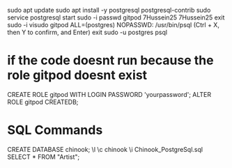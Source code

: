 sudo apt update
sudo apt install -y postgresql postgresql-contrib
sudo service postgresql start
sudo -i
passwd gitpod
7Hussein25
7Hussein25
exit
sudo -i
visudo
gitpod ALL=(postgres) NOPASSWD: /usr/bin/psql
(Ctrl + X, then Y to confirm, and Enter)
exit
sudo -u postgres psql
# if the code doesnt run because the role gitpod doesnt exist #
CREATE ROLE gitpod WITH LOGIN PASSWORD 'yourpassword';
ALTER ROLE gitpod CREATEDB;

# SQL Commands #
CREATE DATABASE chinook;
\l 
\c chinook
\i Chinook_PostgreSql.sql
SELECT * FROM "Artist";